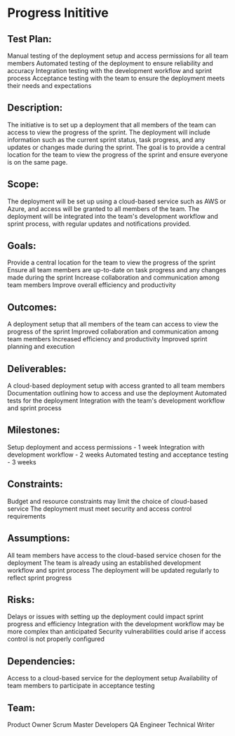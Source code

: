 # Progress Inititive

## Test Plan:

Manual testing of the deployment setup and access permissions for all team members
Automated testing of the deployment to ensure reliability and accuracy
Integration testing with the development workflow and sprint process
Acceptance testing with the team to ensure the deployment meets their needs and expectations

## Description:
The initiative is to set up a deployment that all members of the team can access to view the progress of the sprint. The deployment will include information such as the current sprint status, task progress, and any updates or changes made during the sprint. The goal is to provide a central location for the team to view the progress of the sprint and ensure everyone is on the same page.

## Scope:
The deployment will be set up using a cloud-based service such as AWS or Azure, and access will be granted to all members of the team. The deployment will be integrated into the team's development workflow and sprint process, with regular updates and notifications provided.

## Goals:

Provide a central location for the team to view the progress of the sprint
Ensure all team members are up-to-date on task progress and any changes made during the sprint
Increase collaboration and communication among team members
Improve overall efficiency and productivity

## Outcomes:

A deployment setup that all members of the team can access to view the progress of the sprint
Improved collaboration and communication among team members
Increased efficiency and productivity
Improved sprint planning and execution

## Deliverables:

A cloud-based deployment setup with access granted to all team members
Documentation outlining how to access and use the deployment
Automated tests for the deployment
Integration with the team's development workflow and sprint process

## Milestones:

Setup deployment and access permissions - 1 week
Integration with development workflow - 2 weeks
Automated testing and acceptance testing - 3 weeks

## Constraints:

Budget and resource constraints may limit the choice of cloud-based service
The deployment must meet security and access control requirements

## Assumptions:

All team members have access to the cloud-based service chosen for the deployment
The team is already using an established development workflow and sprint process
The deployment will be updated regularly to reflect sprint progress

## Risks:

Delays or issues with setting up the deployment could impact sprint progress and efficiency
Integration with the development workflow may be more complex than anticipated
Security vulnerabilities could arise if access control is not properly configured

## Dependencies:

Access to a cloud-based service for the deployment setup
Availability of team members to participate in acceptance testing

## Team:

Product Owner
Scrum Master
Developers
QA Engineer
Technical Writer
